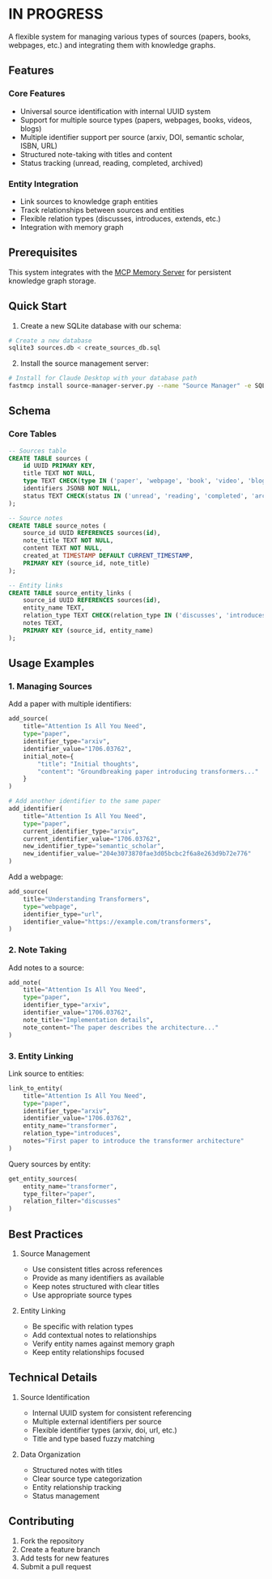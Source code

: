 # IN PROGRESS

A flexible system for managing various types of sources (papers, books, webpages, etc.) and integrating them with knowledge graphs.

## Features

### Core Features

- Universal source identification with internal UUID system
- Support for multiple source types (papers, webpages, books, videos, blogs)
- Multiple identifier support per source (arxiv, DOI, semantic scholar, ISBN, URL)
- Structured note-taking with titles and content
- Status tracking (unread, reading, completed, archived)

### Entity Integration

- Link sources to knowledge graph entities
- Track relationships between sources and entities
- Flexible relation types (discusses, introduces, extends, etc.)
- Integration with memory graph

## Prerequisites

This system integrates with the [MCP Memory Server](https://github.com/modelcontextprotocol/servers/tree/main/src/memory) for persistent knowledge graph storage.

## Quick Start

1. Create a new SQLite database with our schema:

```bash
# Create a new database
sqlite3 sources.db < create_sources_db.sql
```

2. Install the source management server:

```bash
# Install for Claude Desktop with your database path
fastmcp install source-manager-server.py --name "Source Manager" -e SQLITE_DB_PATH=/path/to/sources.db
```

## Schema

### Core Tables

```sql
-- Sources table
CREATE TABLE sources (
    id UUID PRIMARY KEY,
    title TEXT NOT NULL,
    type TEXT CHECK(type IN ('paper', 'webpage', 'book', 'video', 'blog')) NOT NULL,
    identifiers JSONB NOT NULL,
    status TEXT CHECK(status IN ('unread', 'reading', 'completed', 'archived')) DEFAULT 'unread'
);

-- Source notes
CREATE TABLE source_notes (
    source_id UUID REFERENCES sources(id),
    note_title TEXT NOT NULL,
    content TEXT NOT NULL,
    created_at TIMESTAMP DEFAULT CURRENT_TIMESTAMP,
    PRIMARY KEY (source_id, note_title)
);

-- Entity links
CREATE TABLE source_entity_links (
    source_id UUID REFERENCES sources(id),
    entity_name TEXT,
    relation_type TEXT CHECK(relation_type IN ('discusses', 'introduces', 'extends', 'evaluates', 'applies', 'critiques')),
    notes TEXT,
    PRIMARY KEY (source_id, entity_name)
);
```

## Usage Examples

### 1. Managing Sources

Add a paper with multiple identifiers:

```python
add_source(
    title="Attention Is All You Need",
    type="paper",
    identifier_type="arxiv",
    identifier_value="1706.03762",
    initial_note={
        "title": "Initial thoughts",
        "content": "Groundbreaking paper introducing transformers..."
    }
)

# Add another identifier to the same paper
add_identifier(
    title="Attention Is All You Need",
    type="paper",
    current_identifier_type="arxiv",
    current_identifier_value="1706.03762",
    new_identifier_type="semantic_scholar",
    new_identifier_value="204e3073870fae3d05bcbc2f6a8e263d9b72e776"
)
```

Add a webpage:

```python
add_source(
    title="Understanding Transformers",
    type="webpage",
    identifier_type="url",
    identifier_value="https://example.com/transformers",
)
```

### 2. Note Taking

Add notes to a source:

```python
add_note(
    title="Attention Is All You Need",
    type="paper",
    identifier_type="arxiv",
    identifier_value="1706.03762",
    note_title="Implementation details",
    note_content="The paper describes the architecture..."
)
```

### 3. Entity Linking

Link source to entities:

```python
link_to_entity(
    title="Attention Is All You Need",
    type="paper",
    identifier_type="arxiv",
    identifier_value="1706.03762",
    entity_name="transformer",
    relation_type="introduces",
    notes="First paper to introduce the transformer architecture"
)
```

Query sources by entity:

```python
get_entity_sources(
    entity_name="transformer",
    type_filter="paper",
    relation_filter="discusses"
)
```

## Best Practices

1. Source Management

   - Use consistent titles across references
   - Provide as many identifiers as available
   - Keep notes structured with clear titles
   - Use appropriate source types

2. Entity Linking
   - Be specific with relation types
   - Add contextual notes to relationships
   - Verify entity names against memory graph
   - Keep entity relationships focused

## Technical Details

1. Source Identification

   - Internal UUID system for consistent referencing
   - Multiple external identifiers per source
   - Flexible identifier types (arxiv, doi, url, etc.)
   - Title and type based fuzzy matching

2. Data Organization
   - Structured notes with titles
   - Clear source type categorization
   - Entity relationship tracking
   - Status management

## Contributing

1. Fork the repository
2. Create a feature branch
3. Add tests for new features
4. Submit a pull request
